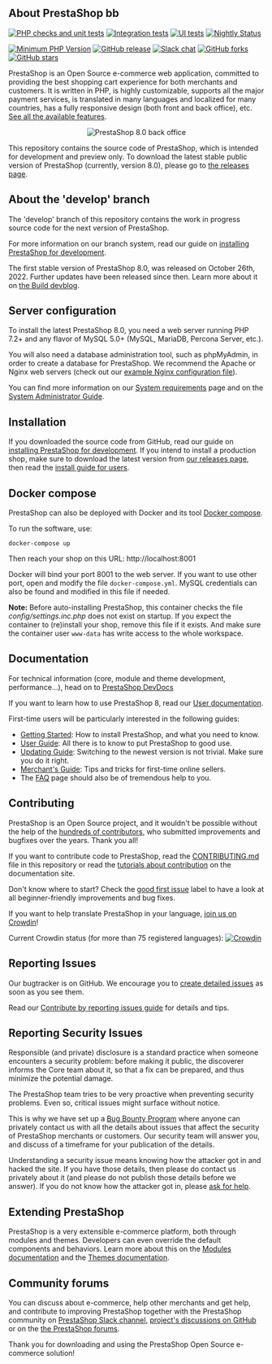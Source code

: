 About PrestaShop bb
--------

[![PHP checks and unit tests](https://github.com/PrestaShop/PrestaShop/actions/workflows/php.yml/badge.svg)](https://github.com/PrestaShop/PrestaShop/actions/workflows/php.yml)
[![Integration tests](https://github.com/PrestaShop/PrestaShop/actions/workflows/integration.yml/badge.svg)](https://github.com/PrestaShop/PrestaShop/actions/workflows/integration.yml)
[![UI tests](https://github.com/PrestaShop/PrestaShop/actions/workflows/sanity.yml/badge.svg)](https://github.com/PrestaShop/PrestaShop/actions/workflows/sanity.yml)
[![Nightly Status](https://img.shields.io/endpoint?url=https%3A%2F%2Fapi-nightly.prestashop.com%2Fdata%2Fbadge&label=Nightly%20Status&cacheSeconds=3600)](https://nightly.prestashop.com/)

[![Minimum PHP Version](https://img.shields.io/badge/php-%3E%3D%207.2-8892BF.svg?style=flat-square)](https://php.net/)
[![GitHub release](https://img.shields.io/github/v/release/prestashop/prestashop)](https://github.com/PrestaShop/PrestaShop)
[![Slack chat](https://img.shields.io/badge/Chat-on%20Slack-red)](https://www.prestashop-project.org/slack/)
[![GitHub forks](https://img.shields.io/github/forks/PrestaShop/PrestaShop)](https://github.com/PrestaShop/PrestaShop/network)
[![GitHub stars](https://img.shields.io/github/stars/PrestaShop/PrestaShop)](https://github.com/PrestaShop/PrestaShop/stargazers)

PrestaShop is an Open Source e-commerce web application, committed to providing the best shopping cart experience for both merchants and customers. It is written in PHP, is highly customizable, supports all the major payment services, is translated in many languages and localized for many countries, has a fully responsive design (both front and back office), etc. [See all the available features][available-features].

<p align="center">
  <img src="https://user-images.githubusercontent.com/2137763/201319765-9157f702-4970-4258-8390-1187de2ad587.png" alt="PrestaShop 8.0 back office"/>
</p>

This repository contains the source code of PrestaShop, which is intended for development and preview only. To download the latest stable public version of PrestaShop (currently, version 8.0), please go to [the releases page][download].


About the 'develop' branch
--------

The 'develop' branch of this repository contains the work in progress source code for the next version of PrestaShop.
 
For more information on our branch system, read our guide on [installing PrestaShop for development][install-guide-dev].

The first stable version of PrestaShop 8.0, was released on October 26th, 2022. Further updates have been released since then. Learn more about it on [the Build devblog](https://build.prestashop-project.org/tag/8.0/).

Server configuration
--------

To install the latest PrestaShop 8.0, you need a web server running PHP 7.2+ and any flavor of MySQL 5.0+ (MySQL, MariaDB, Percona Server, etc.).

You will also need a database administration tool, such as phpMyAdmin, in order to create a database for PrestaShop.
We recommend the Apache or Nginx web servers (check out our [example Nginx configuration file][example-nginx]).

You can find more information on our [System requirements][system-requirements] page and on the [System Administrator Guide][sysadmin-guide].

Installation
--------

If you downloaded the source code from GitHub, read our guide on [installing PrestaShop for development][install-guide-dev]. If you intend to install a production shop, make sure to download the latest version from [our releases page][download], then read the [install guide for users][install-guide].

Docker compose
--------

PrestaShop can also be deployed with Docker and its tool [Docker compose][docker-compose].

To run the software, use:

```
docker-compose up
```

Then reach your shop on this URL: http://localhost:8001

Docker will bind your port 8001 to the web server. If you want to use other port, open and modify the file `docker-compose.yml`.
MySQL credentials can also be found and modified in this file if needed.

**Note:**  Before auto-installing PrestaShop, this container checks the file *config/settings.inc.php* does not exist on startup.
If you expect the container to (re)install your shop, remove this file if it exists. And make sure the container user `www-data` 
has write access to the whole workspace.

Documentation
--------

For technical information (core, module and theme development, performance...), head on to [PrestaShop DevDocs][devdocs]

If you want to learn how to use PrestaShop 8, read our [User documentation][user-doc].

First-time users will be particularly interested in the following guides:

* [Getting Started][getting-started]: How to install PrestaShop, and what you need to know.
* [User Guide][user-guide]: All there is to know to put PrestaShop to good use.
* [Updating Guide][updating-guide]: Switching to the newest version is not trivial. Make sure you do it right.
* [Merchant's Guide][merchant-guide]: Tips and tricks for first-time online sellers.
* The [FAQ][faq-17] page should also be of tremendous help to you.


Contributing
--------

PrestaShop is an Open Source project, and it wouldn't be possible without the help of the [hundreds of contributors][contributors-md], who submitted improvements and bugfixes over the years. Thank you all!

If you want to contribute code to PrestaShop, read the [CONTRIBUTING.md][contributing-md] file in this repository or read the [tutorials about contribution][contributing-tutorial] on the documentation site.

Don't know where to start? Check the [good first issue](https://github.com/PrestaShop/PrestaShop/issues?q=is%3Aissue+is%3Aopen+label%3A%22good+first+issue%22) label to have a look at all beginner-friendly improvements and bug fixes.

If you want to help translate PrestaShop in your language, [join us on Crowdin][crowdin]!

Current Crowdin status (for more than 75 registered languages): [![Crowdin](https://crowdin.net/badges/prestashop-official/localized.png)](https://crowdin.net/project/prestashop-official)

Reporting Issues
--------

Our bugtracker is on GitHub. We encourage you to [create detailed issues][create-issue] as soon as you see them.

Read our [Contribute by reporting issues guide][reporting-issues] for details and tips.


Reporting Security Issues
--------

Responsible (and private) disclosure is a standard practice when someone encounters a security problem: before making it public, the discoverer informs the Core team about it, so that a fix can be prepared, and thus minimize the potential damage.

The PrestaShop team tries to be very proactive when preventing security problems. Even so, critical issues might surface without notice.

This is why we have set up a [Bug Bounty Program](https://yeswehack.com/programs/prestashop) where anyone can privately contact us with all the details about issues that affect the security of PrestaShop merchants or customers. Our security team will answer you, and discuss of a timeframe for your publication of the details.

Understanding a security issue means knowing how the attacker got in and hacked the site. If you have those details, then please do contact us privately about it (and please do not publish those details before we answer). If you do not know how the attacker got in, please [ask for help][support].


Extending PrestaShop
--------

PrestaShop is a very extensible e-commerce platform, both through modules and themes. Developers can even override the default components and behaviors. Learn more about this on the [Modules documentation][modules-devdocs] and the [Themes documentation][themes-devdocs].


Community forums
--------

You can discuss about e-commerce, help other merchants and get help, and contribute to improving PrestaShop together with the PrestaShop community on [PrestaShop Slack channel][chat], [project's discussions on GitHub][ghdiscussions] or on the [the PrestaShop forums][forums].

Thank you for downloading and using the PrestaShop Open Source e-commerce solution!

[available-features]: https://www.prestashop.com/en/online-store-builder
[download]: https://github.com/PrestaShop/PrestaShop/releases
[forums]: https://www.prestashop.com/forums/
[ghdiscussions]: https://github.com/PrestaShop/PrestaShop/discussions
[support]: https://www.prestashop-project.org/support/
[chat]: https://www.prestashop-project.org/slack/
[user-doc]: https://docs.prestashop-project.org
[contributing-md]: CONTRIBUTING.md
[contributing-tutorial]: https://devdocs.prestashop-project.org/8/contribute/
[crowdin]: https://crowdin.net/project/prestashop-official
[getting-started]: https://docs.prestashop-project.org/v.8-documentation/v/english/getting-started
[user-guide]: https://docs.prestashop-project.org/v.8-documentation/v/english/user-guide
[updating-guide]: https://docs.prestashop-project.org/1-6-documentation/english-documentation/updating-prestashop
[merchant-guide]: https://docs.prestashop-project.org/1-6-documentation/english-documentation/merchants-guide
[faq-17]: https://devdocs.prestashop-project.org/8/faq/
[sysadmin-guide]: https://docs.prestashop-project.org/1-6-documentation/english-documentation/system-administrator-guide
[contributors-md]: CONTRIBUTORS.md
[example-nginx]: https://devdocs.prestashop-project.org/8/basics/installation/nginx/
[docker-compose]: https://docs.docker.com/compose/
[install-guide-dev]: https://devdocs.prestashop-project.org/8/basics/installation/
[system-requirements]: https://devdocs.prestashop-project.org/8/basics/installation/system-requirements/
[install-guide]: https://docs.prestashop-project.org/v.8-documentation/v/english/getting-started/installing-prestashop
[devdocs]: https://devdocs.prestashop-project.org/
[create-issue]: https://github.com/PrestaShop/PrestaShop/issues/new/choose
[reporting-issues]: https://devdocs.prestashop-project.org/8/contribute/contribute-reporting-issues/
[modules-devdocs]: https://devdocs.prestashop-project.org/8/modules/
[themes-devdocs]: https://devdocs.prestashop-project.org/8/themes/
